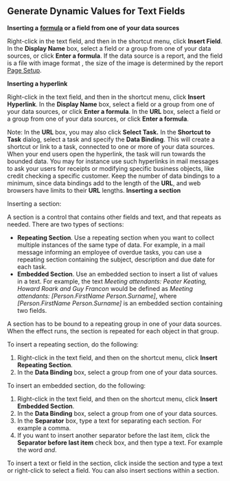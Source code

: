 ## Generate Dynamic Values for Text Fields

**Inserting a** **[formula](../../../../../terminology.md) **or a field from one of your data sources****

Right-click in the text field, and then in the shortcut menu, click **Insert Field**. In the **Display Name** box, select a field or a group from one of your data sources, or click **Enter a formula**. If the data source is a report, and the field is a file with image format , the size of the image is determined by the report [Page Setup](../../../../../users/analyze-report-and-discover/report/save-to-file-or-print-a-report.md).

**Inserting a hyperlink**

Right-click in the text field, and then in the shortcut menu, click **Insert Hyperlink**. In the **Display Name** box, select a field or a group from one of your data sources, or click **Enter a formula**. In the **URL** box, select a field or a group from one of your data sources, or click **Enter a formula**.

Note: In the **URL** box, you may also click **Select Task.** In the **Shortcut to Task** dialog, select a task and specify the **Data Binding**. This will create a shortcut or link to a task, connected to one or more of your data sources. When your end users open the hyperlink, the task will run towards the bounded data. You may for instance use such hyperlinks in mail messages to ask your users for receipts or modifying specific business objects, like credit checking a specific customer. Keep the number of data bindings to a minimum, since data bindings add to the length of the **URL**, and web browsers have limits to their **URL** lengths. **Inserting a section** 

Inserting a section:

A section is a control that contains other fields and text, and that repeats as needed. There are two types of sections:

*   **Repeating Section**. Use a repeating section when you want to collect multiple instances of the same type of data. For example, in a mail message informing an employee of overdue tasks, you can use a repeating section containing the subject, description and due date for each task.
*   **Embedded Section**. Use an embedded section to insert a list of values in a text. For example, the text *Meeting attendants: Peater Keating, Howard Roark and Guy Francon* would be defined as *Meeting attendants: [Person.FirstName Person.Surname]*, where *[Person.FirstName Person.Surname]* is an embedded section containing two fields.

A section has to be bound to a repeating group in one of your data sources. When the effect runs, the section is repeated for each object in that group.

To insert a repeating section, do the following:

1.  Right-click in the text field, and then on the shortcut menu, click **Insert Repeating Section**.
2.  In the **Data Binding** box, select a group from one of your data sources.

To insert an embedded section, do the following:

1.  Right-click in the text field, and then on the shortcut menu, click **Insert Embedded Section**.
2.  In the **Data Binding** box, select a group from one of your data sources.
3.  In the **Separator** box, type a text for separating each section. For example a comma.
4.  If you want to insert another separator before the last item, click the **Separator before last item** check box, and then type a text. For example the word *and*.

To insert a text or field in the section, click inside the section and type a text or right-click to select a field. You can also insert sections within a section.